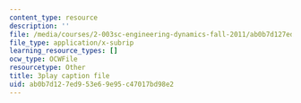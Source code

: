 ```yaml
---
content_type: resource
description: ''
file: /media/courses/2-003sc-engineering-dynamics-fall-2011/ab0b7d127ed953e69e95c47017bd98e2_d00XI_UTKQo.vtt
file_type: application/x-subrip
learning_resource_types: []
ocw_type: OCWFile
resourcetype: Other
title: 3play caption file
uid: ab0b7d12-7ed9-53e6-9e95-c47017bd98e2
---
```

